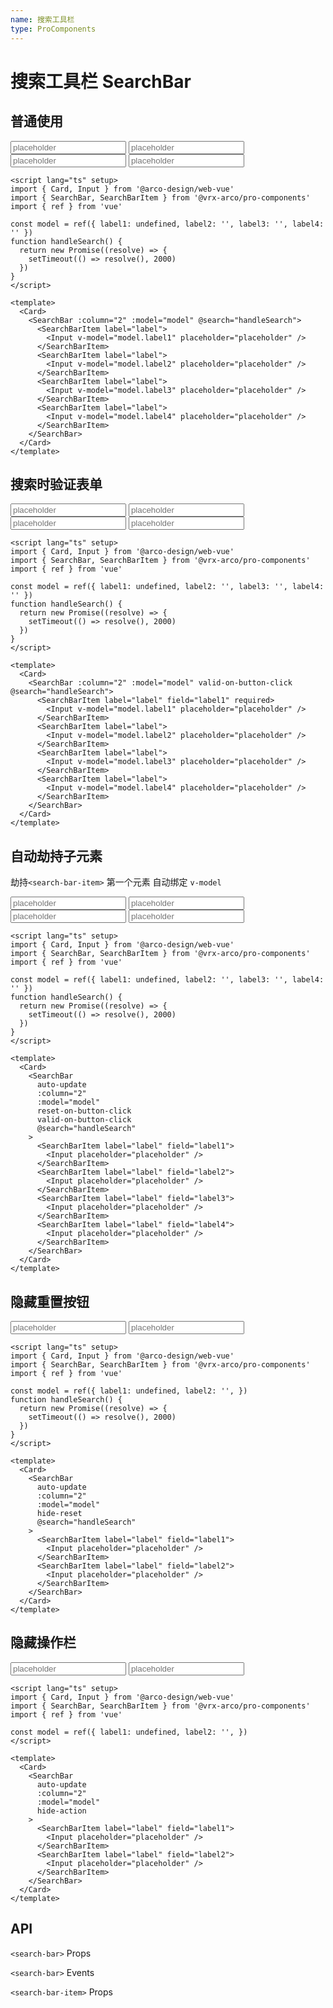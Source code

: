```yaml
---
name: 搜索工具栏
type: ProComponents
---
```


<script lang="ts" setup>
  import { Card, Input } from '@arco-design/web-vue'
  import { SearchBar, SearchBarItem } from '@vrx-arco/pro-components'
  import { ref } from 'vue'
  const model = ref({ label1: undefined, label2: '', label3: '', label4: '' })
  const handleSearch = () => {
    return new Promise((resolve) => {
      setTimeout(() => resolve(), 2000)
    })
  }
</script>

# 搜索工具栏 SearchBar

## 普通使用

<Card>
    <SearchBar :column="2" :model="model" @search="handleSearch">
      <SearchBarItem label="label">
        <Input placeholder="placeholder" v-model="model.label1" />
      </SearchBarItem>
      <SearchBarItem label="label">
        <Input placeholder="placeholder" v-model="model.label2" />
      </SearchBarItem>
      <SearchBarItem label="label">
        <Input placeholder="placeholder" v-model="model.label3" />
      </SearchBarItem>
      <SearchBarItem label="label">
        <Input placeholder="placeholder" v-model="model.label4" />
      </SearchBarItem>
    </SearchBar>
  </Card>

```vue
<script lang="ts" setup>
import { Card, Input } from '@arco-design/web-vue'
import { SearchBar, SearchBarItem } from '@vrx-arco/pro-components'
import { ref } from 'vue'

const model = ref({ label1: undefined, label2: '', label3: '', label4: '' })
function handleSearch() {
  return new Promise((resolve) => {
    setTimeout(() => resolve(), 2000)
  })
}
</script>

<template>
  <Card>
    <SearchBar :column="2" :model="model" @search="handleSearch">
      <SearchBarItem label="label">
        <Input v-model="model.label1" placeholder="placeholder" />
      </SearchBarItem>
      <SearchBarItem label="label">
        <Input v-model="model.label2" placeholder="placeholder" />
      </SearchBarItem>
      <SearchBarItem label="label">
        <Input v-model="model.label3" placeholder="placeholder" />
      </SearchBarItem>
      <SearchBarItem label="label">
        <Input v-model="model.label4" placeholder="placeholder" />
      </SearchBarItem>
    </SearchBar>
  </Card>
</template>
```

## 搜索时验证表单

<Card>
    <SearchBar :column="2" :model="model" valid-on-button-click @search="handleSearch">
      <SearchBarItem label="label" field="label1" required>
        <Input placeholder="placeholder" v-model="model.label1" />
      </SearchBarItem>
      <SearchBarItem label="label">
        <Input placeholder="placeholder" v-model="model.label2" />
      </SearchBarItem>
      <SearchBarItem label="label">
        <Input placeholder="placeholder" v-model="model.label3" />
      </SearchBarItem>
      <SearchBarItem label="label">
        <Input placeholder="placeholder" v-model="model.label4" />
      </SearchBarItem>
    </SearchBar>
  </Card>

```vue
<script lang="ts" setup>
import { Card, Input } from '@arco-design/web-vue'
import { SearchBar, SearchBarItem } from '@vrx-arco/pro-components'
import { ref } from 'vue'

const model = ref({ label1: undefined, label2: '', label3: '', label4: '' })
function handleSearch() {
  return new Promise((resolve) => {
    setTimeout(() => resolve(), 2000)
  })
}
</script>

<template>
  <Card>
    <SearchBar :column="2" :model="model" valid-on-button-click @search="handleSearch">
      <SearchBarItem label="label" field="label1" required>
        <Input v-model="model.label1" placeholder="placeholder" />
      </SearchBarItem>
      <SearchBarItem label="label">
        <Input v-model="model.label2" placeholder="placeholder" />
      </SearchBarItem>
      <SearchBarItem label="label">
        <Input v-model="model.label3" placeholder="placeholder" />
      </SearchBarItem>
      <SearchBarItem label="label">
        <Input v-model="model.label4" placeholder="placeholder" />
      </SearchBarItem>
    </SearchBar>
  </Card>
</template>
```

## 自动劫持子元素

劫持`<search-bar-item>` 第一个元素 自动绑定 `v-model`

<Card>
    <SearchBar auto-update :column="2" :model="model" reset-on-button-click valid-on-button-click @search="handleSearch">
      <SearchBarItem label="label" field="label1">
        <Input placeholder="placeholder" />
      </SearchBarItem>
      <SearchBarItem label="label" field="label2">
        <Input placeholder="placeholder"  />
      </SearchBarItem>
      <SearchBarItem label="label" field="label3">
        <Input placeholder="placeholder"  />
      </SearchBarItem>
      <SearchBarItem label="label" field="label4">
        <Input placeholder="placeholder"  />
      </SearchBarItem>
    </SearchBar>
  </Card>

```vue
<script lang="ts" setup>
import { Card, Input } from '@arco-design/web-vue'
import { SearchBar, SearchBarItem } from '@vrx-arco/pro-components'
import { ref } from 'vue'

const model = ref({ label1: undefined, label2: '', label3: '', label4: '' })
function handleSearch() {
  return new Promise((resolve) => {
    setTimeout(() => resolve(), 2000)
  })
}
</script>

<template>
  <Card>
    <SearchBar
      auto-update
      :column="2"
      :model="model"
      reset-on-button-click
      valid-on-button-click
      @search="handleSearch"
    >
      <SearchBarItem label="label" field="label1">
        <Input placeholder="placeholder" />
      </SearchBarItem>
      <SearchBarItem label="label" field="label2">
        <Input placeholder="placeholder" />
      </SearchBarItem>
      <SearchBarItem label="label" field="label3">
        <Input placeholder="placeholder" />
      </SearchBarItem>
      <SearchBarItem label="label" field="label4">
        <Input placeholder="placeholder" />
      </SearchBarItem>
    </SearchBar>
  </Card>
</template>
```

## 隐藏重置按钮

<Card>
    <SearchBar auto-update :column="2" :model="model" hide-reset @search="handleSearch">
      <SearchBarItem label="label" field="label1">
        <Input placeholder="placeholder" />
      </SearchBarItem>
      <SearchBarItem label="label" field="label2">
        <Input placeholder="placeholder"  />
      </SearchBarItem>
    </SearchBar>
  </Card>

```vue
<script lang="ts" setup>
import { Card, Input } from '@arco-design/web-vue'
import { SearchBar, SearchBarItem } from '@vrx-arco/pro-components'
import { ref } from 'vue'

const model = ref({ label1: undefined, label2: '', })
function handleSearch() {
  return new Promise((resolve) => {
    setTimeout(() => resolve(), 2000)
  })
}
</script>

<template>
  <Card>
    <SearchBar
      auto-update
      :column="2"
      :model="model"
      hide-reset
      @search="handleSearch"
    >
      <SearchBarItem label="label" field="label1">
        <Input placeholder="placeholder" />
      </SearchBarItem>
      <SearchBarItem label="label" field="label2">
        <Input placeholder="placeholder" />
      </SearchBarItem>
    </SearchBar>
  </Card>
</template>
```

## 隐藏操作栏

<Card>
    <SearchBar auto-update :column="2" :model="model" hide-action @search="handleSearch">
      <SearchBarItem label="label" field="label1">
        <Input placeholder="placeholder" />
      </SearchBarItem>
      <SearchBarItem label="label" field="label2">
        <Input placeholder="placeholder"  />
      </SearchBarItem>
    </SearchBar>
  </Card>

```vue
<script lang="ts" setup>
import { Card, Input } from '@arco-design/web-vue'
import { SearchBar, SearchBarItem } from '@vrx-arco/pro-components'
import { ref } from 'vue'

const model = ref({ label1: undefined, label2: '', })
</script>

<template>
  <Card>
    <SearchBar
      auto-update
      :column="2"
      :model="model"
      hide-action
    >
      <SearchBarItem label="label" field="label1">
        <Input placeholder="placeholder" />
      </SearchBarItem>
      <SearchBarItem label="label" field="label2">
        <Input placeholder="placeholder" />
      </SearchBarItem>
    </SearchBar>
  </Card>
</template>
```

## API

`<search-bar>` Props

<ApiTable>
    <ApiTableLine prop="model" desc="数据源 * 如需要使用自动重置，自动验证功能 该选项必填*" type="object" default="{}"/>
    <ApiTableLine prop="labelColProps" desc="label 的栅格布局" type="object" />
    <ApiTableLine prop="wrapperColProps" desc="content 的栅格布局" type="object" />
    <ApiTableLine prop="disabled" desc="禁用表单" type="boolean" />
    <ApiTableLine prop="rules" desc="表单验证规则" typeLink="https://arco.design/vue/component/form#API" type="参照 arco-design-vue" />
    <ApiTableLine prop="resetOnButtonClick" desc="点击重置按钮的时候根据 `model` 初始值自动重置表单"  type="boolean" default="false" />
    <ApiTableLine prop="validOnButtonClick" desc="点击搜索按钮的时候触发验证"  type="boolean" default="false" />
    <ApiTableLine prop="column" desc="表单栅格布局"  type="number｜CardListColumnGrid" default="{
      xs: 1,
      sm: 2,
      md: 2,
      lg: 3,
      xl: 3,
      xxl: 4,
    }" />
    <ApiTableLine prop="autoUpdate" desc="劫持`<search-bar-item>` 第一个元素 自动绑定 `v-model`"  type="boolean" default="false" version="0.1.27" />
    <ApiTableLine prop="hideReset" desc="隐藏重置按钮"  type="boolean" default="false" version="1.3.2" />
    <ApiTableLine prop="hideAction" desc="隐藏操作栏"  type="boolean" default="false" version="1.3.2" />
</ApiTable>

`<search-bar>` Events

<EventTable>
    <EventTableLine event="search" desc="点击搜索按钮的回调，返回promise时，会自动显示加载动画" attr="(model: any) => Promise<any>"/>
    <EventTableLine event="reset" desc="点击重置按钮的回调，返回promise时，会自动显示加载动画" attr="(model: any) => Promise<any>"/>
</EventTable>

`<search-bar-item>` Props

<ApiTable>
    <ApiTableLine prop="gridProps" desc="对 `<search-bar>` column 属性进行覆盖" type="object" default="{}" />
    <ApiTableLine prop="autoUpdate" desc="对 `<search-bar>` autoUpdate 属性进行覆盖,或指定 v-model:arg arg的值"  type="boolean｜string" default="false" />
    <ApiTableLine prop="..." desc="arco-design-vue <form-item>的原有属性" typeLink="https://arco.design/vue/component/form#API" type="请参照 arco-design-vue" default="..." />
</ApiTable>
